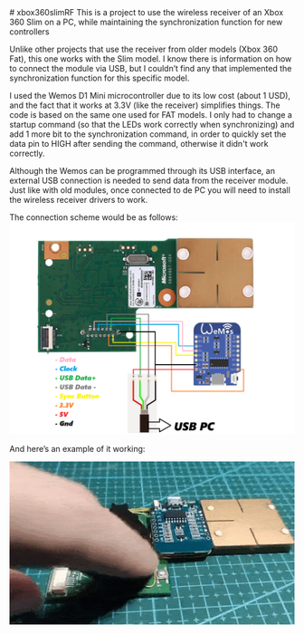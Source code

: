 <HTML>
  <HEAD>
<meta name="google-site-verification" content="e67SKsRHFHARxy5BudJ2cV-yS8nlcUdC6oLOGuThBbA" />
  </HEAD>
</HEAD>
# xbox360slimRF
This is a project to use the wireless receiver of an Xbox 360 Slim on a PC, while maintaining the synchronization function for new controllers

Unlike other projects that use the receiver from older models (Xbox 360 Fat), this one works with the Slim model. I know there is information on how to connect the module via USB, but I couldn’t find any that implemented the synchronization function for this specific model.

I used the Wemos D1 Mini microcontroller due to its low cost (about 1 USD), and the fact that it works at 3.3V (like the receiver) simplifies things. The code is based on the same one used for FAT models. I only had to change a startup command (so that the LEDs work correctly when synchronizing) and add 1 more bit to the synchronization command, in order to quickly set the data pin to HIGH after sending the command, otherwise it didn't work correctly. 

Although the Wemos can be programmed through its USB interface, an external USB connection is needed to send data from the receiver module.
Just like with old modules, once connected to de PC you will need to install the wireless receiver drivers to work.


The connection scheme would be as follows:
![alt text](https://github.com/ginokgx/xbox360slimRF/blob/main/Scheme.png)


And here’s an example of it working:

![alt text](https://github.com/ginokgx/xbox360slimRF/blob/main/Sync.gif)
